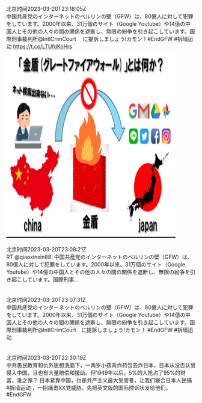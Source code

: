 北京时间2023-03-20T23:18:05Z<br>中国共産党のインターネットのベルリンの壁（GFW）は、80億人に対して犯罪をしています。2000年以来、31万個のサイト（Google Youtube）や14億の中国人とその他の人々の間の関係を遮断し、無限の紛争を引き起こしています。国際刑事裁判所@IntlCrimCourt
　に提訴しましょう!カモン！#EndGFW #拆墙运动 https://t.co/LTUfdKoHrs<br><img src='/temp/image/2023/w-Month-3/1637835909835157510_0.jpg' width='450' height='500'><br><br>北京时间2023-03-20T23:08:21Z<br>RT @qiaoxinxin88: 中国共産党のインターネットのベルリンの壁（GFW）は、80億人に対して犯罪をしています。2000年以来、31万個のサイト（Google Youtube）や14億の中国人とその他の人々の間の関係を遮断し、無限の紛争を引き起こしています。国際刑事…<br><br><br>北京时间2023-03-20T23:07:31Z<br>中国共産党のインターネットのベルリンの壁（GFW）は、80億人に対して犯罪をしています。2000年以来、31万個のサイト（Google Youtube）や14億の中国人とその他の人々の間の関係を遮断し、無限の紛争を引き起こしています。国際刑事裁判所@IntlCrimCourt　に提訴しましょう!カモン！
#EndGFW #拆墙运动<br><br><br>北京时间2023-03-20T22:30:19Z<br>中共愚民教育和仇外思想洗脑下，一两岁小孩背炸药包去炸日本，日本从没否认曾侵入中国，且也有大量赔偿和援助。但1949年以后，5%的人抢占了95%的财富，谁之罪？
日本紧靠中国，也是共产主义最大受害者，让我们联合日本人民搞 #拆墙运动
，一招痛击XX党威胁。先把英文版的国际控诉状发给他们。#EndGFW<br><br><br>